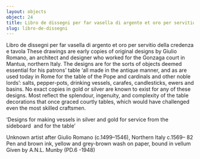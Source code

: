 ```yaml
---
layout: objects
object: 24
title: Libro de dissegni per far vasella di argento et oro per servitio della credenza e tavola
slug: libro-de-dissegni
---
```

Libro de dissegni per far vasella di argento et oro per servitio della credenza e tavola  These drawings are early copies of original designs by Giulio Romano, an architect and designer who worked for the Gonzaga court in Mantua, northern Italy. The designs are for the sorts of objects deemed essential for his patrons’ table ‘all made in the antique manner, and as are used today in Rome for the table of the Pope and cardinals and other noble lords’: salts, pepper-pots, drinking vessels, carafes, candlesticks, ewers and basins.  No exact copies in gold or silver are known  to exist for any of these designs. Most reflect the splendour, ingenuity, and complexity of the table decorations that once graced courtly tables, which would have challenged even the most skilled craftsmen.  

‘Designs for making vessels in silver and gold for service from the sideboard  and for the table’  

Unknown artist after Giulio Romano (c.1499–1546), Northern Italy c.1569– 82 Pen and brown ink, yellow and grey-brown wash on paper, bound in vellum  Given by A.N.L. Munby (PD.6 -1948)
